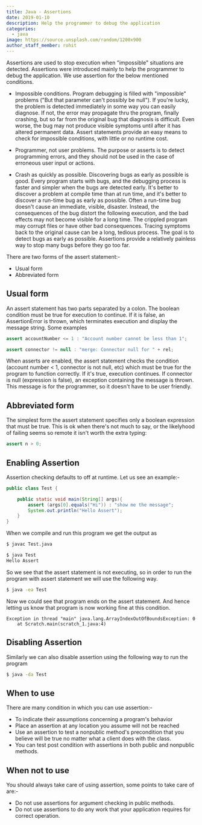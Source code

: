 ```yaml
---
title: Java - Assertions
date: 2019-01-10
description: Help the programmer to debug the application
categories:
  - java
image: https://source.unsplash.com/random/1200x900
author_staff_member: rohit
---
```


Assertions are used to stop execution when "impossible" situations are detected. Assertions were introduced mainly to help the programmer to debug the application. We use assertion for the below mentioned conditions.

- Impossible conditions. Program debugging is filled with "impossible" problems ("But that parameter can't possibly be null"). If you're lucky, the problem is detected immediately in some way you can easily diagnose. If not, the error may propagate thru the program, finally crashing, but so far from the original bug that diagnosis is difficult. Even worse, the bug may not produce visible symptoms until after it has altered permanent data. Assert statements provide an easy means to check for impossible conditions, with little or no runtime cost.

- Programmer, not user problems. The purpose or asserts is to detect programming errors, and they should not be used in the case of erroneous user input or actions.

- Crash as quickly as possible. Discovering bugs as early as possible is good. Every program starts with bugs, and the debugging process is faster and simpler when the bugs are detected early. It's better to discover a problem at compile time than at run time, and it's better to discover a run-time bug as early as possible. Often a run-time bug doesn't cause an immediate, visible, disaster. Instead, the consequences of the bug distort the following execution, and the bad effects may not become visible for a long time. The crippled program may corrupt files or have other bad consequences. Tracing symptoms back to the original cause can be a long, tedious process. The goal is to detect bugs as early as possible. Assertions provide a relatively painless way to stop many bugs before they go too far.

There are two forms of the assert statement:-

- Usual form
- Abbreviated form

## Usual form

An assert statement has two parts separated by a colon. The boolean condition must be true for execution to continue. If it is false, an AssertionError is thrown, which terminates execution and display the message string. Some examples

```java
assert accountNumber <= 1 : "Account number cannot be less than 1";

assert connector != null : "merge: Connector null for " + rel;
```

When asserts are enabled, the assert statement checks the condition (account number < 1, connector is not null, etc) which must be true for the program to function correctly. If it's true, execution continues. If connector is null (expression is false), an exception containing the message is thrown. This message is for the programmer, so it doesn't have to be user friendly.

## Abbreviated form

The simplest form the assert statement specifies only a boolean expression that must be true. This is ok when there's not much to say, or the likelyhood of failing seems so remote it isn't worth the extra typing:

```java
assert n > 0;
```

## Enabling Assertion
Assertion checking defaults to off at runtime. 
Let us see an example:-

```java
public class Test {

	public static void main(String[] args){
		assert (args[0].equals("Hi")) : "show me the message";
		System.out.println("Hello Assert");
	}
}
```

When we compile and run this program we get the output as 

```bash
$ javac Test.java

$ java Test
Hello Assert
```
So we see that the assert statement is not executing, so in order to run the program with assert statement we will use the following way.

```bash
$ java -ea Test
```
Now we could see that program ends on the assert statement. And hence letting us know that program is now working fine at this condition.

```text
Exception in thread "main" java.lang.ArrayIndexOutOfBoundsException: 0
	at Scratch.main(scratch_1.java:4)
```

## Disabling Assertion
Similarly we can also disable assertion using the following way to run the program

```bash
$ java -da Test
```

## When to use

There are many condition in which you can use assertion:-
- To indicate their assumptions concerning a program's behavior
- Place an assertion at any location you assume will not be reached
- Use an assertion to test a nonpublic method's precondition that you believe will be true no matter what a client does with the class.
- You can test post condition with assertions in both public and nonpublic methods.

## When not to use
You should always take care of using assertion, some points to take care of are:-
- Do not use assertions for argument checking in public methods.
- Do not use assertions to do any work that your application requires for correct operation.

























